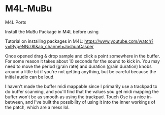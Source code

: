 # M4L-MuBu
M4L Ports

Install the MuBu Package in M4L before using

Tutorial on installing packages in M4L: 
https://www.youtube.com/watch?v=lRypeNNiz8I&ab_channel=JoshuaCasper

Once opened drag & drop sample and click a point somewhere in the buffer. For some reason it takes about 10 seconds for the sound to kick in. You may need to move the period (grain rate) and duration (grain duration) knobs around a little bit if you're not getting anything, but be careful because the initial audio can be loud.

I haven't made the buffer midi mappable since I primarily use a trackpad to do buffer scanning, and you'll find that the values you get midi mapping the buffer won't be as smooth as using the trackpad. Touch Osc is a nice in-between, and I've built the possibility of using it into the inner workings of the patch, which are a mess lol. 



